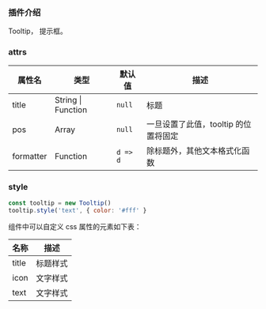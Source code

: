 ### 插件介绍

Tooltip， 提示框。

### attrs

| 属性名           | 类型    | 默认值           | 描述                                 |
| ---------------- | ------- | ---------------- | ------------------------------------ |
| title         | String \| Function  | `null`  | 标题                             |
| pos              | Array   | `null`     | 一旦设置了此值，tooltip 的位置将固定 |
| formatter         | Function  | `d => d`  | 除标题外，其他文本格式化函数                             |

### style

```javascript
const tooltip = new Tooltip()
tooltip.style('text', { color: '#fff' }
```

组件中可以自定义 css 属性的元素如下表：

| 名称            | 描述                     |
| --------------- | ------------------------ |
| title          | 标题样式                 |
| icon            | 文字样式           |
| text      | 文字样式 |

